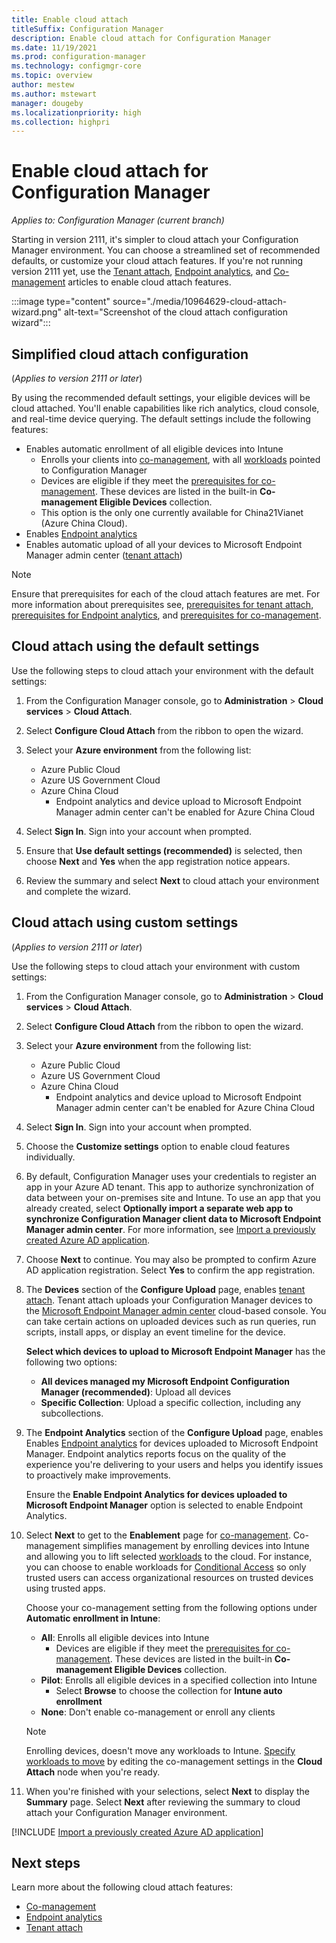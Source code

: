 ```yaml
---
title: Enable cloud attach
titleSuffix: Configuration Manager
description: Enable cloud attach for Configuration Manager
ms.date: 11/19/2021
ms.prod: configuration-manager
ms.technology: configmgr-core
ms.topic: overview
author: mestew
ms.author: mstewart
manager: dougeby
ms.localizationpriority: high
ms.collection: highpri
---
```


# Enable cloud attach for Configuration Manager

*Applies to: Configuration Manager (current branch)*

Starting in version 2111, it's simpler to cloud attach your Configuration Manager environment. You can choose a streamlined set of recommended defaults, or customize your cloud attach features. If you're not running version 2111 yet, use the [Tenant attach](../tenant-attach/device-sync-actions.md?toc=/mem/configmgr/cloud-attach/toc.json&bc=/mem/configmgr/cloud-attach/breadcrumb/toc.json), [Endpoint analytics](../../analytics/overview.md?toc=/mem/configmgr/cloud-attach/toc.json&bc=/mem/configmgr/cloud-attach/breadcrumb/toc.json), and [Co-management](../comanage/tutorial-co-manage-clients.md?toc=/mem/configmgr/cloud-attach/toc.json&bc=/mem/configmgr/cloud-attach/breadcrumb/toc.json) articles to enable cloud attach features.

:::image type="content" source="./media/10964629-cloud-attach-wizard.png" alt-text="Screenshot of the cloud attach configuration wizard":::

## <a name="bkmk_attach"></a> Simplified cloud attach configuration
<!--10964629-->
(*Applies to version 2111 or later*)

By using the recommended default settings, your eligible devices will be cloud attached. You'll enable capabilities like rich analytics, cloud console, and real-time device querying. The default settings include the following features:

- Enables automatic enrollment of all eligible devices into Intune
    - Enrolls your clients into [co-management](../comanage/tutorial-co-manage-clients.md?toc=/mem/configmgr/cloud-attach/toc.json&bc=/mem/configmgr/cloud-attach/breadcrumb/toc.json), with all [workloads](../comanage/workloads.md?toc=/mem/configmgr/cloud-attach/toc.json&bc=/mem/configmgr/cloud-attach/breadcrumb/toc.json) pointed to Configuration Manager
    - Devices are eligible if they meet the [prerequisites for co-management](../comanage/overview.md?toc=/mem/configmgr/cloud-attach/toc.json&bc=/mem/configmgr/cloud-attach/breadcrumb/toc.json#prerequisites). These devices are listed in the built-in **Co-management Eligible Devices** collection. <!--12377291-->
    - This option is the only one currently available for China21Vianet (Azure China Cloud).
- Enables [Endpoint analytics](../../analytics/scores.md?toc=/mem/configmgr/cloud-attach/toc.json&bc=/mem/configmgr/cloud-attach/breadcrumb/toc.json)
- Enables automatic upload of all your devices to Microsoft Endpoint Manager admin center ([tenant attach](../tenant-attach/device-sync-actions.md?toc=/mem/configmgr/cloud-attach/toc.json&bc=/mem/configmgr/cloud-attach/breadcrumb/toc.json))

> [!Note]
> Ensure that prerequisites for each of the cloud attach features are met. For more information about prerequisites see, [prerequisites for tenant attach](../tenant-attach/device-sync-actions.md?toc=/mem/configmgr/cloud-attach/toc.json&bc=/mem/configmgr/cloud-attach/breadcrumb/toc.json), [prerequisites for Endpoint analytics](../../analytics/overview.md?toc=/mem/configmgr/cloud-attach/toc.json&bc=/mem/configmgr/cloud-attach/breadcrumb/toc.json), and [prerequisites for co-management](../comanage/overview.md?toc=/mem/configmgr/cloud-attach/toc.json&bc=/mem/configmgr/cloud-attach/breadcrumb/toc.json#prerequisites).
## Cloud attach using the default settings

Use the following steps to cloud attach your environment with the default settings:
  
1. From the Configuration Manager console, go to **Administration** > **Cloud services** > **Cloud Attach**.
1. Select **Configure Cloud Attach** from the ribbon to open the wizard.
1. Select your **Azure environment** from the following list:
   - Azure Public Cloud
   - Azure US Government Cloud
   - Azure China Cloud
      - Endpoint analytics and device upload to Microsoft Endpoint Manager admin center can't be enabled for Azure China Cloud

1. Select **Sign In**. Sign into your account when prompted.
1. Ensure that **Use default settings (recommended)** is selected, then choose **Next** and **Yes** when the app registration notice appears.  
1. Review the summary and select **Next** to cloud attach your environment and complete the wizard.

## Cloud attach using custom settings
<!--10964629-->
(*Applies to version 2111 or later*)

Use the following steps to cloud attach your environment with custom settings:

1. From the Configuration Manager console, go to **Administration** > **Cloud services** > **Cloud Attach**.
1. Select **Configure Cloud Attach** from the ribbon to open the wizard.
1. Select your **Azure environment** from the following list:
   - Azure Public Cloud
   - Azure US Government Cloud
   - Azure China Cloud
      - Endpoint analytics and device upload to Microsoft Endpoint Manager admin center can't be enabled for Azure China Cloud
1. Select **Sign In**. Sign into your account when prompted.
1. Choose the **Customize settings** option to enable cloud features individually.
1. By default, Configuration Manager uses your credentials to register an app in your Azure AD tenant. This app to authorize synchronization of data between your on-premises site and Intune. To use an app that you already created, select  **Optionally import a separate web app to synchronize Configuration Manager client data to Microsoft Endpoint Manager admin center**. For more information, see [Import a previously created Azure AD application](#bkmk_aad_app).

1. Choose **Next** to continue. You may also be prompted to confirm Azure AD application registration. Select **Yes** to confirm the app registration.
1. The **Devices** section of the **Configure Upload** page, enables [tenant attach](../tenant-attach/device-sync-actions.md?toc=/mem/configmgr/cloud-attach/toc.json&bc=/mem/configmgr/cloud-attach/breadcrumb/toc.json). Tenant attach uploads your Configuration Manager devices to the [Microsoft Endpoint Manager admin center](https://endpoint.microsoft.com/) cloud-based console. You can take certain actions on uploaded devices such as run queries, run scripts, install apps, or display an event timeline for the device.

   **Select which devices to upload to Microsoft Endpoint Manager** has the following two options:
   - **All devices managed my Microsoft Endpoint Configuration Manager (recommended)**: Upload all devices
   - **Specific Collection**: Upload a specific collection, including any subcollections.

1. The **Endpoint Analytics** section of the **Configure Upload** page, enables Enables [Endpoint analytics](../../analytics/scores.md?toc=/mem/configmgr/cloud-attach/toc.json&bc=/mem/configmgr/cloud-attach/breadcrumb/toc.json) for devices uploaded to Microsoft Endpoint Manager. Endpoint analytics reports focus on the quality of the experience you're delivering to your users and helps you identify issues to proactively make improvements.

   Ensure the **Enable Endpoint Analytics for devices uploaded to Microsoft Endpoint Manager** option is selected to enable Endpoint Analytics.

1. Select **Next** to get to the **Enablement** page for [co-management](../comanage/tutorial-co-manage-clients.md?toc=/mem/configmgr/cloud-attach/toc.json&bc=/mem/configmgr/cloud-attach/breadcrumb/toc.json). Co-management simplifies management by enrolling devices into Intune and allowing you to lift selected [workloads](../comanage/workloads.md?toc=/mem/configmgr/cloud-attach/toc.json&bc=/mem/configmgr/cloud-attach/breadcrumb/toc.json) to the cloud. For instance, you can choose to enable workloads for [Conditional Access](../comanage/quickstart-conditional-access.md?toc=/mem/configmgr/cloud-attach/toc.json&bc=/mem/configmgr/cloud-attach/breadcrumb/toc.json) so only trusted users can access organizational resources on trusted devices using trusted apps.

   Choose your co-management setting from the following options under **Automatic enrollment in Intune**:
      - **All**: Enrolls all eligible devices into Intune
        - Devices are eligible if they meet the [prerequisites for co-management](../comanage/overview.md?toc=/mem/configmgr/cloud-attach/toc.json&bc=/mem/configmgr/cloud-attach/breadcrumb/toc.json#prerequisites). These devices are listed in the built-in **Co-management Eligible Devices** collection. <!--12377291-->
      - **Pilot**: Enrolls all eligible devices in a specified collection into Intune
         - Select **Browse** to choose the collection for **Intune auto enrollment**
      - **None**: Don't enable co-management or enroll any clients
      
    > [!NOTE]
    > Enrolling devices, doesn't move any workloads to Intune. [Specify workloads to move](../comanage/how-to-switch-workloads.md?toc=/mem/configmgr/cloud-attach/toc.json&bc=/mem/configmgr/cloud-attach/breadcrumb/toc.json) by editing the co-management settings in the **Cloud Attach** node when you're ready.
1. When you're finished with your selections, select **Next** to display the **Summary** page. Select **Next** after reviewing the summary to cloud attach your Configuration Manager environment.

[!INCLUDE [Import a previously created Azure AD application](../tenant-attach/includes/import-azure-app.md)]

## Next steps

Learn more about the following cloud attach features:

- [Co-management](../comanage/tutorial-co-manage-clients.md?toc=/mem/configmgr/cloud-attach/toc.json&bc=/mem/configmgr/cloud-attach/breadcrumb/toc.json)
- [Endpoint analytics](../../analytics/scores.md?toc=/mem/configmgr/cloud-attach/toc.json&bc=/mem/configmgr/cloud-attach/breadcrumb/toc.json)
- [Tenant attach](../tenant-attach/device-sync-actions.md?toc=/mem/configmgr/cloud-attach/toc.json&bc=/mem/configmgr/cloud-attach/breadcrumb/toc.json)
